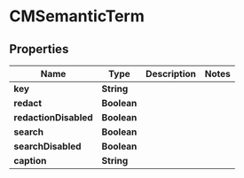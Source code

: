 

# CMSemanticTerm


## Properties

| Name | Type | Description | Notes |
|------------ | ------------- | ------------- | -------------|
|**key** | **String** |  |  |
|**redact** | **Boolean** |  |  |
|**redactionDisabled** | **Boolean** |  |  |
|**search** | **Boolean** |  |  |
|**searchDisabled** | **Boolean** |  |  |
|**caption** | **String** |  |  |



